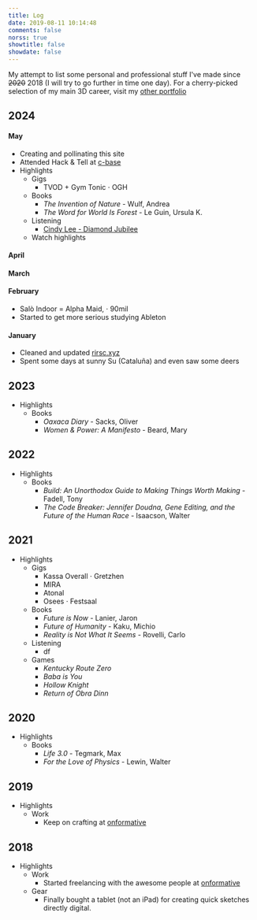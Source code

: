 ```yaml
---
title: Log
date: 2019-08-11 10:14:48
comments: false
norss: true
showtitle: false
showdate: false
---
```


My attempt to list some personal and professional stuff I've made since ~~2020~~ 2018 (I will try to go further in time one day). For a cherry-picked selection of my main 3D career, visit my [other portfolio](https://www.rirsc.xyz/)

## 2024

#### May

- Creating and pollinating this site  
- Attended Hack & Tell at [c-base](https://c-base.org/)  
- Highlights  
   - Gigs
      - TVOD + Gym Tonic ⋅ OGH
   - Books
      - *The Invention of Nature* - Wulf, Andrea
      - *The Word for World Is Forest* - Le Guin, Ursula K.
   - Listening
      - [Cindy Lee - Diamond Jubilee](https://www.youtube.com/watch?v=_LJi5na897Y)
   - Watch highlights

#### April

#### March

#### February

- Salò Indoor = Alpha Maid, ⋅ 90mil  
- Started to get more serious studying Ableton

#### January

- Cleaned and updated [rirsc.xyz](https://www.rirsc.xyz/)  
- Spent some days at sunny Su (Cataluña) and even saw some deers

## 2023

- Highlights  
   - Books
      - *Oaxaca Diary* - Sacks, Oliver
      - *Women & Power: A Manifesto* - Beard, Mary

## 2022

- Highlights  
   - Books
      - *Build: An Unorthodox Guide to Making Things Worth Making* - Fadell, Tony
      - *The Code Breaker: Jennifer Doudna, Gene Editing, and the Future of the Human Race* - Isaacson, Walter

## 2021

- Highlights  
   - Gigs
      - Kassa Overall ⋅ Gretzhen
      - MIRA
      - Atonal
      - Osees ⋅ Festsaal
   - Books
      - *Future is Now* - Lanier, Jaron
      - *Future of Humanity* - Kaku, Michio
      - *Reality is Not What It Seems* - Rovelli, Carlo
   - Listening
      - df
   - Games
      - *Kentucky Route Zero*
      - *Baba is You*
      - *Hollow Knight*
      - *Return of Obra Dinn*

## 2020

- Highlights  
   - Books
      - *Life 3.0* - Tegmark, Max
      - *For the Love of Physics* - Lewin, Walter

## 2019

- Highlights  
   - Work
      - Keep on crafting at [onformative](https://onformative.com/)

## 2018

- Highlights  
   - Work
      - Started freelancing with the awesome people at [onformative](https://onformative.com/)
   - Gear
      - Finally bought a tablet (not an iPad) for creating quick sketches directly digital.

